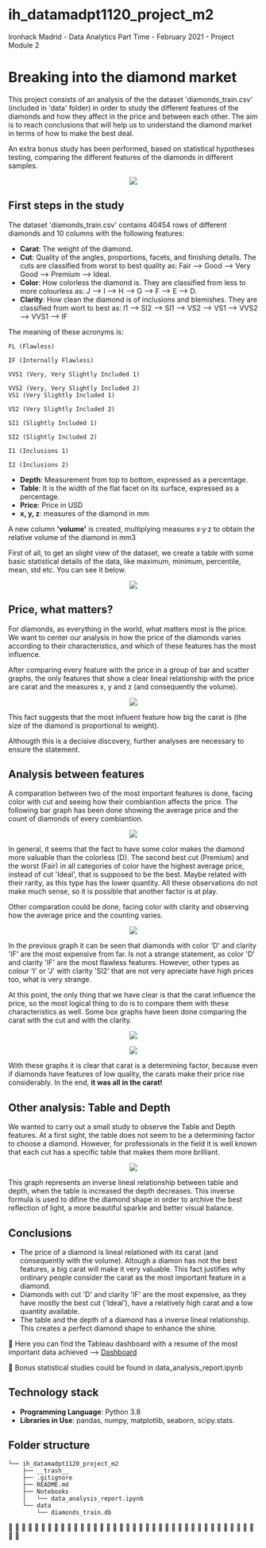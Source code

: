 # ih_datamadpt1120_project_m2
Ironhack Madrid - Data Analytics Part Time - February 2021 - Project Module 2


# **Breaking into the diamond market**
This project consists of an analysis of the the dataset 'diamonds_train.csv' (included in 'data' folder) in order to study the different features of the diamonds and how they affect in the price and between each other. The aim is to reach conclusions that will help us to understand the diamond market in terms of how to make the best deal. 

An extra bonus study has been performed, based on statistical hypotheses testing, comparing the different features of the diamonds in different samples.


<p align="center"><img src="https://raw.githubusercontent.com/VickyViana/ih_datamadpt1120_project_m2/main/__trash__/diamonds.jpg"></p>


## **First steps in the study**
The dataset 'diamonds_train.csv' contains 40454 rows of different diamonds and 10 columns with the following features:

- **Carat**: The weight of the diamond.
- **Cut**: Quality of the angles, proportions, facets, and finishing details. The cuts are classified from worst to best quality as: Fair --> Good --> Very Good --> Premium --> Ideal.
- **Color**: How colorless the diamond is. They are classified from less to more colourless as: J --> I --> H --> G --> F --> E --> D.
- **Clarity**: How clean the diamond is of inclusions and blemishes. They are classified from wort to best as: I1 --> SI2 --> SI1 --> VS2 --> VS1 --> VVS2 --> VVS1 --> IF

The meaning of these acronyms is:

	FL (Flawless)
	
	IF (Internally Flawless)
	
	VVS1 (Very, Very Slightly Included 1)
	
	VVS2 (Very, Very Slightly Included 2)
	VS1 (Very Slightly Included 1)
	
	VS2 (Very Slightly Included 2)
	
	SI1 (Slightly Included 1)
	
	SI2 (Slightly Included 2)
	
	I1 (Inclusions 1)
	
	I2 (Inclusions 2)
	
- **Depth**: Measurement from top to bottom, expressed as a percentage.
- **Table**: It is the width of the flat facet on its surface, expressed as a percentage.
- **Price**: Price in USD
- **x, y, z**: measures of the diamond in mm

A new column **'volume'** is created, multiplying measures x·y·z to obtain the relative volume of the diamond in mm3


First of all, to get an slight view of the dataset, we create a table with some basic statistical details of the data, like maximum, minimum, percentile, mean, std etc. You can see it below.

<p align="center"><img src="https://raw.githubusercontent.com/VickyViana/ih_datamadpt1120_project_m2/main/__trash__/resume_table.png"></p>



## **Price, what matters?**

For diamonds, as everything in the world, what matters most is the price. We want to center our analysis in how the price of the diamonds varies according to their characteristics, and which of these features has the most influence.

After comparing every feature with the price in a group of bar and scatter graphs, the only features that show a clear lineal relationship with the price are carat and the measures x, y and z (and consequently the volume). 

<p align="center"><img src="https://raw.githubusercontent.com/VickyViana/ih_datamadpt1120_project_m2/main/__trash__/carat_lineal.png"></p>

This fact suggests that the most influent feature how big the carat is (the size of  the diamond is proportional to weight).

Althougth this is a decisive discovery, further analyses are necessary to ensure the statement.

## **Analysis between features**

A comparation between two of the most important features is done, facing color with cut and seeing how their combiantion affects the price. The following bar graph has been done showing the average price and the count of diamonds of every combiantion.

<p align="center"><img src="https://raw.githubusercontent.com/VickyViana/ih_datamadpt1120_project_m2/main/__trash__/Color-Cut_Analysis.PNG"></p>

In general, it seems that the fact to have some color makes the diamond more valuable than the colorless (D). The second best cut (Premium) and the worst (Fair) in all categories of color have the highest average price, instead of cut 'Ideal', that is supposed to be the best. 
Maybe related with their rarity, as this type has the lower quantity. All these observations do not make much sense, so it is possible that another factor is at play.

Other comparation could be done, facing color with clarity and observing how the average price and the counting varies.

<p align="center"><img src="https://raw.githubusercontent.com/VickyViana/ih_datamadpt1120_project_m2/main/__trash__/Color-Clarity_Analysis.PNG"></p>
 
In the previous graph it can be seen that diamonds with color 'D' and clarity 'IF' are the most expensive from far. Is not a strange statement, as color 'D' and clarity 'IF' are the most flawless features. However, other types as colour 'I' or 'J' with clarity 'SI2' that are not very apreciate have high prices too, what is very strange.

At this point, the only thing that we have clear is that the carat influence the price, so the most logical thing to do is to compare them with these characteristics as well. Some box graphs have been done comparing the carat with the cut and with the clarity.

<p align="center"><img src="https://raw.githubusercontent.com/VickyViana/ih_datamadpt1120_project_m2/main/__trash__/box_cut.png"></p>
 
<p align="center"><img src="https://raw.githubusercontent.com/VickyViana/ih_datamadpt1120_project_m2/main/__trash__/box_clarity.png"></p>
 
 With these graphs it is clear that carat is a determining factor, because even if diamonds have features of low quality, the carats make their price rise considerably. In the end, **it was all in the carat!**


## **Other analysis: Table and Depth**

We wanted to carry out a small study to observe the Table and Depth features. At a first sight, the table does not seem to be a determining factor to choose a diamond. 
However, for professionals in the field it is well known that each cut has a specific table that makes them more brilliant.

<p align="center"><img src="https://raw.githubusercontent.com/VickyViana/ih_datamadpt1120_project_m2/main/__trash__/table_depth.png"></p>

This graph represents an inverse lineal relationship between table and depth, when the table is increased the depth decreases. 
This inverse formula is used to difine the diamond shape in order to archive the best reflection of light, a more beautiful sparkle and better visual balance.


## **Conclusions**

- The price of a diamond is lineal relationed with its carat (and consequently with the volume). Altough a diamon has not the best features, a big carat will make it very valuable. This fact justifies why ordinary people consider the carat as the most important feature in a diamond.
- Diamonds with cut 'D' and clarity 'IF' are the most expensive, as they have mostly the best cut ('Ideal'), have a relatively high carat and a low quantity available.
- The table and the depth of a diamond has a inverse lineal relationship. This creates a perfect diamond shape to enhance the shine.


:bell: Here you can find the Tableau dashboard with a resume of the most important data achieved --> [Dashboard](https://public.tableau.com/profile/maria.victoria.viana.colino#!/vizhome/ih_datamadpt1120_project_m2-Diamonds/DashboardDiamonds?publish=yes)

:bell: Bonus statistical studies could be found in data_analysis_report.ipynb


## **Technology stack**

- **Programming Language**: Python 3.8
- **Libraries in Use**: pandas, numpy, matplotlib, seaborn, scipy.stats.



## **Folder structure**
```
└── ih_datamadpt1120_project_m2
    ├── __trash__
    ├── .gitignore
    ├── README.md
    ├── Notebooks
    │   └── data_analysis_report.ipynb
    └── data
        └── diamonds_train.db
```     
   
     
:gem: :gem: :gem: :gem: :gem: :gem: :gem: :gem: :gem: :gem: :gem: :gem: :gem: :gem: :gem: :gem: :gem: 
:gem: :gem: :gem: :gem: :gem: :gem: :gem: :gem: :gem: :gem: :gem: :gem: :gem: :gem: :gem: :gem: :gem:
:gem: :gem: :gem: :gem: :gem: :gem:

 
